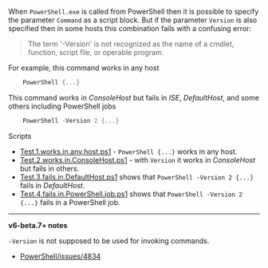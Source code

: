 
When `PowerShell.exe` is called from PowerShell then it is possible to specify
the parameter `Command` as a script block. But if the parameter `Version` is
also specified then in some hosts this combination fails with a confusing
error:

> The term '-Version' is not recognized as the name of a cmdlet, function,
script file, or operable program.

For example, this command works in any host

```powershell
    PowerShell {...}
```

This command works in *ConsoleHost* but fails in *ISE*, *DefaultHost*, and some others including PowerShell jobs

```powershell
    PowerShell -Version 2 {...}
```

Scripts

- [Test.1.works.in.any.host.ps1](Test.1.works.in.any.host.ps1) - `PowerShell {...}` works in any host.
- [Test.2.works.in.ConsoleHost.ps1](Test.2.works.in.ConsoleHost.ps1) - with `Version` it works in *ConsoleHost* but fails in others.
- [Test.3.fails.in.DefaultHost.ps1](Test.3.fails.in.DefaultHost.ps1) shows that `PowerShell -Version 2 {...}` fails in *DefaultHost*.
- [Test.4.fails.in.PowerShell.job.ps1](Test.4.fails.in.PowerShell.job.ps1) shows that `PowerShell -Version 2 {...}` fails in a PowerShell job.

***
**v6-beta.7+ notes**

`-Version` is not supposed to be used for invoking commands.

- [PowerShell/issues/4834](https://github.com/PowerShell/PowerShell/issues/4834)
